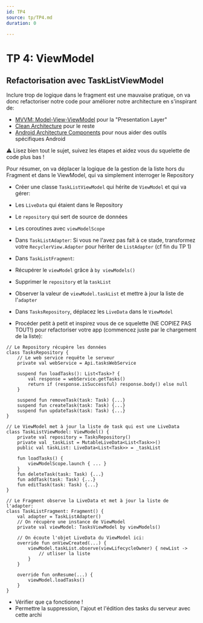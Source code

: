```yaml
---
id: TP4
source: tp/TP4.md
duration: 0

---
```


# TP 4: ViewModel




## Refactorisation avec TaskListViewModel



Inclure trop de logique dans le fragment est une mauvaise pratique, on va donc refactoriser notre code pour améliorer notre architecture en s'inspirant de:

*  [MVVM: Model-View-ViewModel](https://en.wikipedia.org/wiki/Model%E2%80%93view%E2%80%93viewmodel) pour la "Presentation Layer"
*  [Clean Architecture](https://blog.cleancoder.com/uncle-bob/2012/08/13/the-clean-architecture.html) pour le reste
*  [Android Architecture Components](https://developer.android.com/topic/libraries/architecture) pour nous aider des outils spécifiques Android

⚠️ Lisez bien tout le sujet, suivez les étapes et aidez vous du squelette de code plus bas !

Pour résumer, on va déplacer la logique de la gestion de la liste hors du Fragment et dans le ViewModel, qui va simplement interroger le Repository

* Créer une classe `TaskListViewModel` qui hérite de `ViewModel` et qui va gérer:

* Les `LiveData` qui étaient dans le Repository
* Le `repository` qui sert de source de données
* Les coroutines avec `viewModelScope`
* Dans `TaskListAdapter`: Si vous ne l'avez pas fait à ce stade, transformez votre `RecyclerView.Adapter` pour hériter de `ListAdapter` (cf fin du TP 1)
* Dans `TaskListFragment`:

* Récupérer le `viewModel` grâce à `by viewModels()`
* Supprimer le `repository` et la `taskList`
* Observer la valeur de `viewModel.taskList` et mettre à jour la liste de l'`adapter`
* Dans `TasksRepository`, déplacez les `LiveData` dans le `ViewModel`
* Procéder petit à petit et inspirez vous de ce squelette (NE COPIEZ PAS TOUT!) pour refactoriser votre app (commencez juste par le chargement de la liste):

```language-kotlin
// Le Repository récupère les données
class TasksRepository {
    // Le web service requête le serveur
    private val webService = Api.tasksWebService

    suspend fun loadTasks(): List<Task>? {
        val response = webService.getTasks()
        return if (response.isSuccessful) response.body() else null
    }

    suspend fun removeTask(task: Task) {...}
    suspend fun createTask(task: Task) {...}
    suspend fun updateTask(task: Task) {...}
}

// Le ViewModel met à jour la liste de task qui est une LiveData
class TaskListViewModel: ViewModel() {
    private val repository = TasksRepository()
    private val _taskList = MutableLiveData<List<Task>>()
    public val taskList: LiveData<List<Task>> = _taskList

    fun loadTasks() {
        viewModelScope.launch { ... }
    }
    fun deleteTask(task: Task) {...}
    fun addTask(task: Task) {...}
    fun editTask(task: Task) {...}
}

// Le Fragment observe la LiveData et met à jour la liste de l'adapter:
class TaskListFragment: Fragment() {
    val adapter = TaskListAdapter()
    // On récupère une instance de ViewModel
    private val viewModel: TasksViewModel by viewModels() 

    // On écoute l'objet LiveData du ViewModel ici:
    override fun onViewCreated(...) {
        viewModel.taskList.observe(viewLifecycleOwner) { newList ->
            // utliser la liste
        }
    }

    override fun onResume(...) {
        viewModel.loadTasks()
    }
}
```

* Vérifier que ça fonctionne !
* Permettre la suppression, l'ajout et l'édition des tasks du serveur avec cette archi


